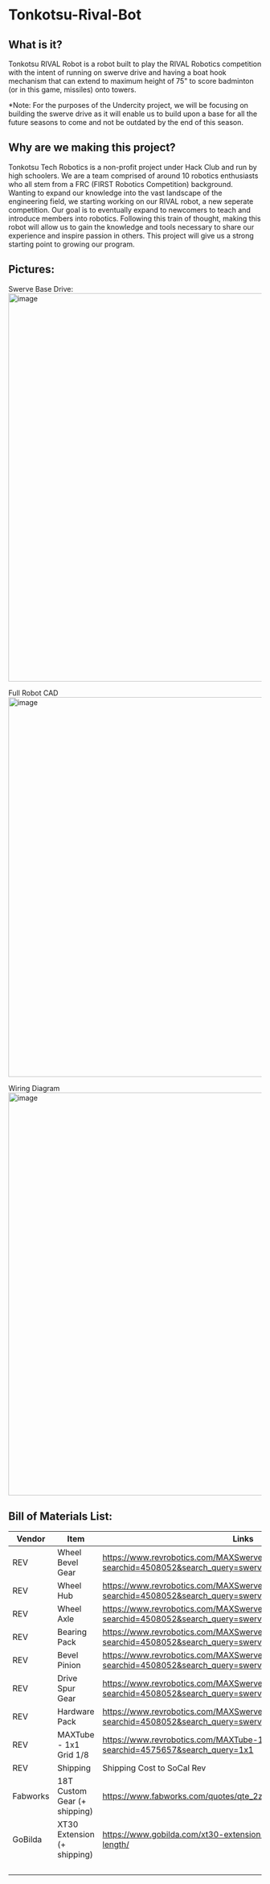# Tonkotsu-Rival-Bot

## What is it?
Tonkotsu RIVAL Robot is a robot built to play the RIVAL Robotics competition with the intent of running on swerve drive and having a boat hook mechanism that can extend to maximum height of 75" to score badminton (or in this game, missiles) onto towers.

*Note: For the purposes of the Undercity project, we will be focusing on building the swerve drive as it will enable us to build upon a base for all the future seasons to come and not be outdated by the end of this season.

## Why are we making this project?
Tonkotsu Tech Robotics is a non-profit project under Hack Club and run by high schoolers. We are a team comprised of around 10 robotics enthusiasts who all stem from a FRC (FIRST Robotics Competition) background. Wanting to expand our knowledge into the vast landscape of the engineering field, we starting working on our RIVAL robot, a new seperate competition. Our goal is to eventually expand to newcomers to teach and introduce members into robotics. Following this train of thought, making this robot will allow us to gain the knowledge and tools necessary to share our experience and inspire passion in others. This project will give us a strong starting point to growing our program.

## Pictures:
Swerve Base Drive:
<img width="1045" height="771" alt="image" src="https://github.com/user-attachments/assets/6e5da96a-5414-4b25-a46e-a1c070b2bd9a" />

Full Robot CAD
<img width="844" height="754" alt="image" src="https://github.com/user-attachments/assets/21d3f2e5-05a8-4a18-a46a-3f1471844dce" />

Wiring Diagram
<img width="1353" height="800" alt="image" src="https://github.com/user-attachments/assets/55b63483-f12a-416f-ac1e-3f9614d3cf1c" />

## Bill of Materials List:
| Vendor | Item | Links | Cost | Amount | Total |
|---|---|---|---|---|---|
| REV | Wheel Bevel Gear | https://www.revrobotics.com/MAXSwerve-Spare-Parts/?searchid=4508052&search_query=swerve+parts | 24 | 3 | $72.00 |
| REV | Wheel Hub | https://www.revrobotics.com/MAXSwerve-Spare-Parts/?searchid=4508052&search_query=swerve+parts | 6 | 3 | $18.00 |
| REV | Wheel Axle | https://www.revrobotics.com/MAXSwerve-Spare-Parts/?searchid=4508052&search_query=swerve+parts | 2.5 | 3 | $7.50 |
| REV | Bearing Pack | https://www.revrobotics.com/MAXSwerve-Spare-Parts/?searchid=4508052&search_query=swerve+parts | 24 | 3 | $72.00 |
| REV | Bevel Pinion | https://www.revrobotics.com/MAXSwerve-Spare-Parts/?searchid=4508052&search_query=swerve+parts | 10 | 3 | $30.00 |
| REV | Drive Spur Gear | https://www.revrobotics.com/MAXSwerve-Spare-Parts/?searchid=4508052&search_query=swerve+parts | 7.2 | 3 | $21.60 |
| REV | Hardware Pack | https://www.revrobotics.com/MAXSwerve-Spare-Parts/?searchid=4508052&search_query=swerve+parts | 5 | 3 | $15.00 |
| REV | MAXTube - 1x1 Grid 1/8 | https://www.revrobotics.com/MAXTube-1x1/?searchid=4575657&search_query=1x1 | 30 | 1 | $30.00 |
| REV | Shipping | Shipping Cost to SoCal Rev | 17.55 | 1 | $17.55 |
| Fabworks | 18T Custom Gear (+ shipping) | https://www.fabworks.com/quotes/qte_2ztaFfEJGVc8tmkimvL03wPy3Ym | 32.88 | 1 | $32.88 |
| GoBilda | XT30 Extension (+ shipping) | https://www.gobilda.com/xt30-extension-fh-mc-to-mh-fc-300mm-length/ | 6.22 | 6 | $37.32 |
|  |  |  |  | 24 | $353.85 |
